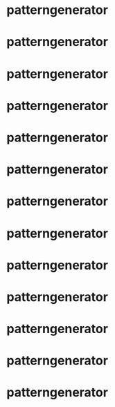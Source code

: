 # patterngenerator
# patterngenerator
# patterngenerator
# patterngenerator
# patterngenerator
# patterngenerator
# patterngenerator
# patterngenerator
# patterngenerator
# patterngenerator
# patterngenerator
# patterngenerator
# patterngenerator
